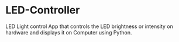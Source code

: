 # LED-Controller
LED Light control App that controls the LED brightness or intensity on hardware and displays it on Computer using Python.

